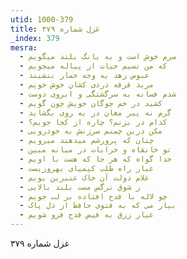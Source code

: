 ```yaml
---
utid: 1000-379
title: غزل شماره ۳۷۹
_index: 379
mesra:
  - سرم خوش است و به بانگ بلند میگویم
  - که من نسیم حیات از پیاله میجویم
  - عبوس زهد به وجه خمار ننشیند
  - مرید فرقه دردی کشان خوش خویم
  - شدم فسانه به سرگشتگی و ابروی دوست
  - کشید در خم چوگان خویش چون گویم
  - گرم نه پیر مغان در به روی بگشاید
  - کدام در بزنم؟ چاره از کجا جویم؟
  - مکن درین چمنم سرزنش به خودرویی
  - چنان که پرورشم میدهند میرویم
  - تو خانقاه و خرابات در میانه مبین
  - خدا گواه که هر جا که هست با اویم
  - غبار راه طلب کیمیای بهروزیست
  - غلام دولت آن خاک عنبرین بویم
  - ز شوق نرگس مست بلند بالایی
  - چو لاله با قدح افتاده بر لب جویم
  - بیار می که به فتوی حافظ از دل پاک
  - غبار زرق به فیض قدح فرو شویم
---
```

غزل شماره ۳۷۹
